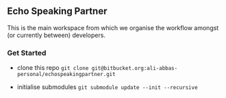 ## Echo Speaking Partner
This is the main workspace from which we organise the workflow amongst (or currently between) developers.

### Get Started

* clone this repo
        `git clone git@bitbucket.org:ali-abbas-personal/echospeakingpartner.git `

* initialise submodules `git submodule update --init --recursive`

